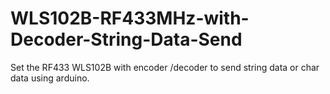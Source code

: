 # WLS102B-RF433MHz-with-Decoder-String-Data-Send
Set the RF433 WLS102B with encoder /decoder to send string data or char data using arduino.
